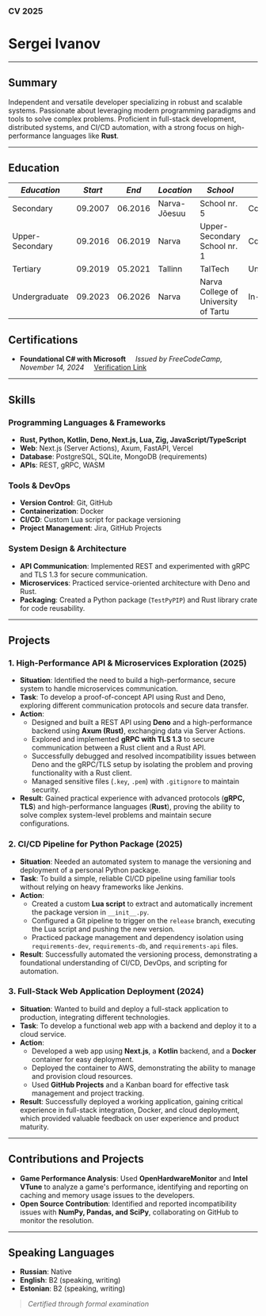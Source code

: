 ### CV 2025

# Sergei Ivanov

---

## Summary
Independent and versatile developer specializing in robust and scalable systems. Passionate about leveraging modern programming paradigms and tools to solve complex problems. Proficient in full-stack development, distributed systems, and CI/CD automation, with a strong focus on high-performance languages like **Rust**.

---

## Education

| *Education* | *Start* | *End* | *Location* | *School*| *Status* |
|-------------|---------|-------|------------|---------|----------|
| Secondary   | 09.2007 | 06.2016 | Narva-Jõesuu | School nr. 5 | Completed |
| Upper-Secondary | 09.2016 | 06.2019 | Narva | Upper-Secondary School nr. 1 | Completed |
| Tertiary | 09.2019 | 05.2021 | Tallinn | TalTech | Uncompleted | 
| Undergraduate | 09.2023 | 06.2026 | Narva | Narva College of University of Tartu | In-progress | 

## Certifications
- **Foundational C# with Microsoft**  
  *Issued by FreeCodeCamp, November 14, 2024*  
  [Verification Link](https://www.freecodecamp.org/certification/fccbe4b8c5a-8a27-493c-a983-a09fb9b9632d/foundational-c-sharp-with-microsoft)

---

## Skills

### Programming Languages & Frameworks
- **Rust, Python, Kotlin, Deno, Next.js, Lua, Zig, JavaScript/TypeScript**
- **Web**: Next.js (Server Actions), Axum, FastAPI, Vercel
- **Database**: PostgreSQL, SQLite, MongoDB (requirements)
- **APIs**: REST, gRPC, WASM

### Tools & DevOps
- **Version Control**: Git, GitHub
- **Containerization**: Docker
- **CI/CD**: Custom Lua script for package versioning
- **Project Management**: Jira, GitHub Projects

### System Design & Architecture
- **API Communication**: Implemented REST and experimented with gRPC and TLS 1.3 for secure communication.
- **Microservices**: Practiced service-oriented architecture with Deno and Rust.
- **Packaging**: Created a Python package (`TestPyPIP`) and Rust library crate for code reusability.

---

## Projects

### 1. High-Performance API & Microservices Exploration (2025)
- **Situation**: Identified the need to build a high-performance, secure system to handle microservices communication.
- **Task**: To develop a proof-of-concept API using Rust and Deno, exploring different communication protocols and secure data transfer.
- **Action**: 
  - Designed and built a REST API using **Deno** and a high-performance backend using **Axum (Rust)**, exchanging data via Server Actions.
  - Explored and implemented **gRPC with TLS 1.3** to secure communication between a Rust client and a Rust API.
  - Successfully debugged and resolved incompatibility issues between Deno and the gRPC/TLS setup by isolating the problem and proving functionality with a Rust client.
  - Managed sensitive files (`.key`, `.pem`) with `.gitignore` to maintain security.
- **Result**: Gained practical experience with advanced protocols (**gRPC, TLS**) and high-performance languages (**Rust**), proving the ability to solve complex system-level problems and maintain secure configurations.

### 2. CI/CD Pipeline for Python Package (2025)
- **Situation**: Needed an automated system to manage the versioning and deployment of a personal Python package.
- **Task**: To build a simple, reliable CI/CD pipeline using familiar tools without relying on heavy frameworks like Jenkins.
- **Action**: 
  - Created a custom **Lua script** to extract and automatically increment the package version in `__init__.py`.
  - Configured a Git pipeline to trigger on the `release` branch, executing the Lua script and pushing the new version.
  - Practiced package management and dependency isolation using `requirements-dev`, `requirements-db`, and `requirements-api` files.
- **Result**: Successfully automated the versioning process, demonstrating a foundational understanding of CI/CD, DevOps, and scripting for automation.

### 3. Full-Stack Web Application Deployment (2024)
- **Situation**: Wanted to build and deploy a full-stack application to production, integrating different technologies.
- **Task**: To develop a functional web app with a backend and deploy it to a cloud service.
- **Action**: 
  - Developed a web app using **Next.js**, a **Kotlin** backend, and a **Docker** container for easy deployment.
  - Deployed the container to AWS, demonstrating the ability to manage and provision cloud resources.
  - Used **GitHub Projects** and a Kanban board for effective task management and project tracking.
- **Result**: Successfully deployed a working application, gaining critical experience in full-stack integration, Docker, and cloud deployment, which provided valuable feedback on user experience and product maturity.

---

## Contributions and Projects

- **Game Performance Analysis**: Used **OpenHardwareMonitor** and **Intel VTune** to analyze a game's performance, identifying and reporting on caching and memory usage issues to the developers.
- **Open Source Contribution**: Identified and reported incompatibility issues with **NumPy, Pandas, and SciPy**, collaborating on GitHub to monitor the resolution.

---

## Speaking Languages

- **Russian**: Native
- **English**: B2 (speaking, writing) 
- **Estonian**: B2 (speaking, writing)

> *Certified through formal examination*
